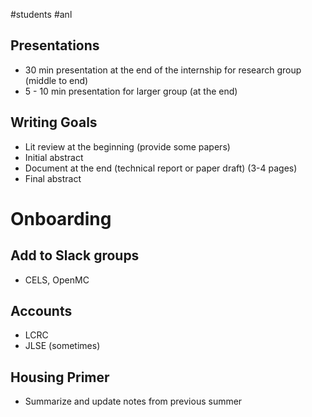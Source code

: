 #students #anl

## Presentations 
-   30 min presentation at the end of the internship for research group (middle to end)
-   5 - 10 min presentation for larger group (at the end)

## Writing Goals
-   Lit review at the beginning (provide some papers)
-   Initial abstract 
-   Document at the end (technical report or paper draft) (3-4 pages)
-   Final abstract
 
# Onboarding
## Add to Slack groups
-   CELS, OpenMC

## Accounts
-   LCRC 
-   JLSE (sometimes)

## Housing Primer
- Summarize and update notes from previous summer